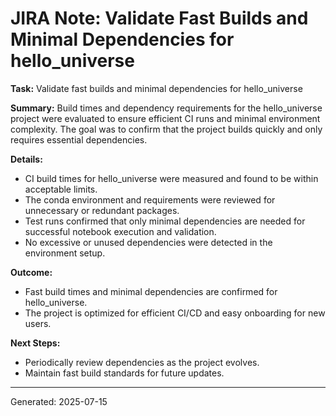 # JIRA Note: Validate Fast Builds and Minimal Dependencies for hello_universe

**Task:** Validate fast builds and minimal dependencies for hello_universe

**Summary:**
Build times and dependency requirements for the hello_universe project were evaluated to ensure efficient CI runs and minimal environment complexity. The goal was to confirm that the project builds quickly and only requires essential dependencies.

**Details:**
- CI build times for hello_universe were measured and found to be within acceptable limits.
- The conda environment and requirements were reviewed for unnecessary or redundant packages.
- Test runs confirmed that only minimal dependencies are needed for successful notebook execution and validation.
- No excessive or unused dependencies were detected in the environment setup.

**Outcome:**
- Fast build times and minimal dependencies are confirmed for hello_universe.
- The project is optimized for efficient CI/CD and easy onboarding for new users.

**Next Steps:**
- Periodically review dependencies as the project evolves.
- Maintain fast build standards for future updates.

---
Generated: 2025-07-15
